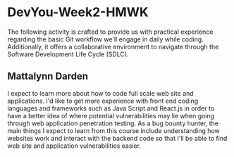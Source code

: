 # DevYou-Week2-HMWK
The following activity is crafted to provide us with practical experience regarding the basic Git workflow we'll engage in daily while coding. Additionally, it offers a collaborative environment to navigate through the Software Development Life Cycle (SDLC).

## Mattalynn Darden
I expect to learn more about how to code full scale web site and applications. I'd like to get more experience with front end coding languages and frameworks such as Java Script and React.js in order to have a better idea of where potential vulnerabilities may lie when going through web application penetration testing. As a bug bounty hunter, the main things I expect to learn from this course include understanding how websites work and interact with the backend code so that I'll be able to find web site and application vulnerabilities easier.
